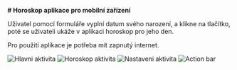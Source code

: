 **# Horoskop aplikace pro mobilní zařízení**

Uživatel pomocí formuláře vyplní datum svého narození, a klikne na tlačítko, poté se uživateli ukáže v aplikaci horoskop pro jeho den. 

Pro použití aplikace je potřeba mít zapnutý internet.


![Hlavni aktivita](https://i.imgur.com/eEEQo0L.png)
![Horoskop aktivita](https://i.imgur.com/aK7Am2j.png)
![Nastaveni aktivita](https://i.imgur.com/m1Lcf5M.png)
![Action bar](https://i.imgur.com/dIT4lQv.png)
